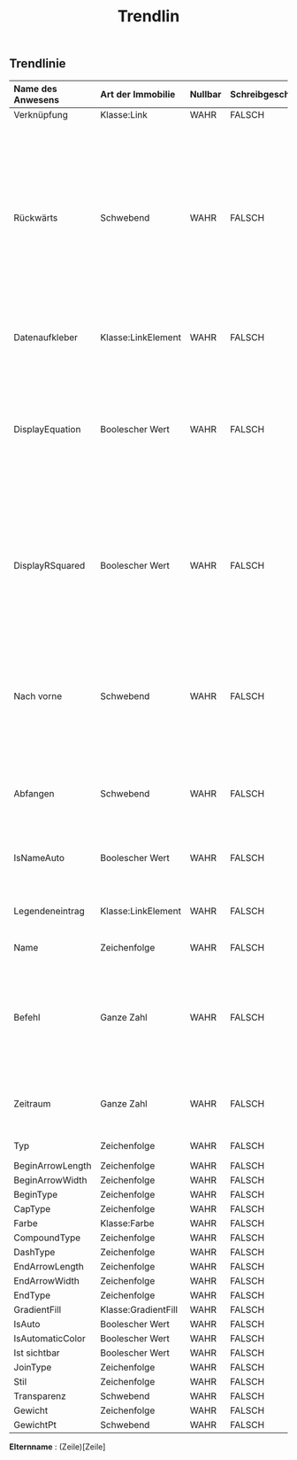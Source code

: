 ﻿---
title: Trendlin
second_title: Aspose.Cells Cloud Documen
type: docs
url: /de/specification/model/trendline/
description: "Aspose.Cells Cloud-Modellspezifikation: Trendline. Bearbeiten Sie mühelos Excel und andere Tabellenkalkulationsdokumente mit Funktionen wie Öffnen, Generieren, Bearbeiten, Teilen, Zusammenführen, Vergleichen und Konvertieren"
weight: 50
---
## **Trendlinie**

 

| Name des Anwesens| Art der Immobilie| Nullbar| Schreibgeschützt| Standardwert| Beschreibung|
|:- |:- |:- |:- |:- |:- |
| Verknüpfung| Klasse:Link| WAHR| FALSCH|||
| Rückwärts| Schwebend| WAHR| FALSCH|| Gibt die Anzahl der Perioden (oder Einheiten in einem Streudiagramm) zurück, um die sich die Trendlinie nach hinten erstreckt, oder legt sie fest. Die Anzahl der Perioden muss größer oder gleich Null sein. Wenn es sich beim Diagrammtyp um eine Spalte handelt, muss die Anzahl der Perioden zwischen 0 und 0,5 liegen|
| Datenaufkleber| Klasse:LinkElement| WAHR| FALSCH|| Stellt das DataLabels-Objekt für die angegebene Serie dar.|
| DisplayEquation| Boolescher Wert| WAHR| FALSCH|| Stellt dar, ob die Gleichung für die Trendlinie im Diagramm angezeigt wird (in derselben Datenbeschriftung wie der R-Quadrat-Wert). Wenn Sie diese Eigenschaft auf „True“ setzen, werden Datenbeschriftungen automatisch aktiviert.|
| DisplayRSquared| Boolescher Wert| WAHR| FALSCH||Stellt dar, ob der R-Quadrat-Wert der Trendlinie im Diagramm angezeigt wird (in derselben Datenbeschriftung wie die Gleichung). Wenn Sie diese Eigenschaft auf „True“ setzen, werden Datenbeschriftungen automatisch aktiviert.|
| Nach vorne| Schwebend| WAHR| FALSCH|| Gibt die Anzahl der Perioden (oder Einheiten in einem Streudiagramm) zurück, um die sich die Trendlinie nach vorne erstreckt, oder legt sie fest. Die Anzahl der Perioden muss größer oder gleich Null sein.|
| Abfangen| Schwebend| WAHR| FALSCH|| Gibt den Punkt zurück, an dem die Trendlinie die Werteachse schneidet, oder legt diesen fest.|
| IsNameAuto| Boolescher Wert| WAHR| FALSCH|| Gibt zurück, wenn Microsoft Excel den Namen der Trendlinie automatisch bestimmt.|
| Legendeneintrag| Klasse:LinkElement| WAHR| FALSCH|| Ruft den Legendeneintrag gemäß dieser Trendlinie ab|
| Name| Zeichenfolge| WAHR| FALSCH|| Gibt den Namen der Trendlinie zurück.|
| Befehl| Ganze Zahl| WAHR| FALSCH|| Gibt die Trendlinienreihenfolge (eine Ganzzahl größer als 1) zurück oder legt sie fest, wenn der Trendlinientyp Polynom ist. Die Reihenfolge muss zwischen 2 und 6 liegen.|
| Zeitraum| Ganze Zahl| WAHR| FALSCH|| Gibt den Zeitraum für die Trendlinie des gleitenden Durchschnitts zurück oder legt ihn fest.|
| Typ| Zeichenfolge| WAHR| FALSCH|| Gibt den Trendlinientyp zurück.|
| BeginArrowLength| Zeichenfolge| WAHR| FALSCH|||
| BeginArrowWidth| Zeichenfolge| WAHR| FALSCH|||
| BeginType| Zeichenfolge| WAHR| FALSCH|||
| CapType| Zeichenfolge| WAHR| FALSCH|||
| Farbe| Klasse:Farbe| WAHR| FALSCH|||
| CompoundType| Zeichenfolge| WAHR| FALSCH|||
| DashType| Zeichenfolge| WAHR| FALSCH|||
| EndArrowLength| Zeichenfolge| WAHR| FALSCH|||
| EndArrowWidth| Zeichenfolge| WAHR| FALSCH|||
| EndType| Zeichenfolge| WAHR| FALSCH|||
| GradientFill| Klasse:GradientFill| WAHR| FALSCH|||
| IsAuto| Boolescher Wert| WAHR| FALSCH|||
| IsAutomaticColor| Boolescher Wert| WAHR| FALSCH|||
| Ist sichtbar| Boolescher Wert| WAHR| FALSCH|||
| JoinType| Zeichenfolge| WAHR| FALSCH|||
| Stil| Zeichenfolge| WAHR| FALSCH|||
| Transparenz| Schwebend| WAHR| FALSCH|||
| Gewicht| Zeichenfolge| WAHR| FALSCH|||
| GewichtPt| Schwebend| WAHR| FALSCH|||

**Elternname** : (Zeile)[Zeile]